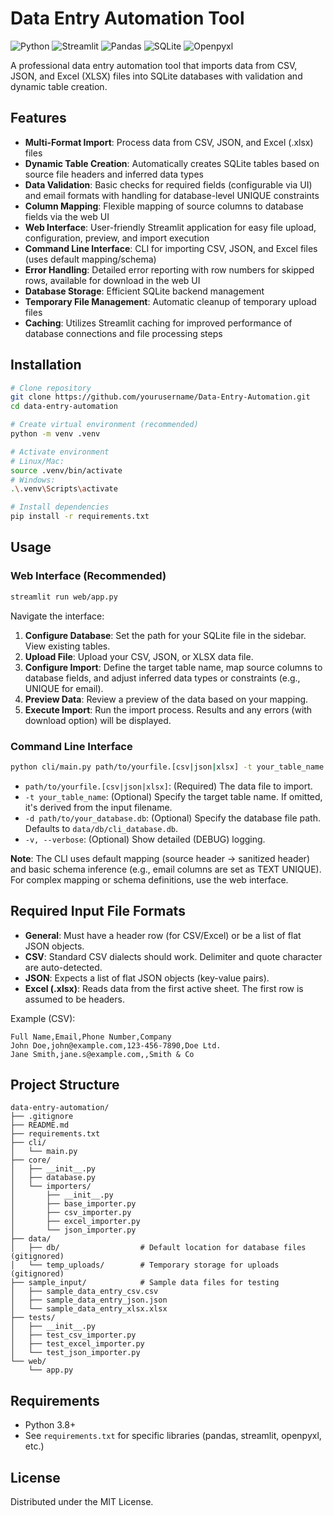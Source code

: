 # Data Entry Automation Tool

![Python](https://img.shields.io/badge/python-3.8+-blue.svg)
![Streamlit](https://img.shields.io/badge/Streamlit-1.44.1-FF4B4B.svg)
![Pandas](https://img.shields.io/badge/Pandas-2.2.3-lightgrey.svg)
![SQLite](https://img.shields.io/badge/SQLite-3.x-blue.svg)
![Openpyxl](https://img.shields.io/badge/Openpyxl-✓-green.svg)

A professional data entry automation tool that imports data from CSV, JSON, and Excel (XLSX) files into SQLite databases with validation and dynamic table creation.

## Features

- **Multi-Format Import**: Process data from CSV, JSON, and Excel (.xlsx) files
- **Dynamic Table Creation**: Automatically creates SQLite tables based on source file headers and inferred data types
- **Data Validation**: Basic checks for required fields (configurable via UI) and email formats with handling for database-level UNIQUE constraints
- **Column Mapping**: Flexible mapping of source columns to database fields via the web UI
- **Web Interface**: User-friendly Streamlit application for easy file upload, configuration, preview, and import execution
- **Command Line Interface**: CLI for importing CSV, JSON, and Excel files (uses default mapping/schema)
- **Error Handling**: Detailed error reporting with row numbers for skipped rows, available for download in the web UI
- **Database Storage**: Efficient SQLite backend management
- **Temporary File Management**: Automatic cleanup of temporary upload files
- **Caching**: Utilizes Streamlit caching for improved performance of database connections and file processing steps

## Installation

```bash
# Clone repository
git clone https://github.com/yourusername/Data-Entry-Automation.git
cd data-entry-automation

# Create virtual environment (recommended)
python -m venv .venv

# Activate environment
# Linux/Mac:
source .venv/bin/activate
# Windows:
.\.venv\Scripts\activate

# Install dependencies
pip install -r requirements.txt
```

## Usage

### Web Interface (Recommended)

```bash
streamlit run web/app.py
```

Navigate the interface:

1. **Configure Database**: Set the path for your SQLite file in the sidebar. View existing tables.
2. **Upload File**: Upload your CSV, JSON, or XLSX data file.
3. **Configure Import**: Define the target table name, map source columns to database fields, and adjust inferred data types or constraints (e.g., UNIQUE for email).
4. **Preview Data**: Review a preview of the data based on your mapping.
5. **Execute Import**: Run the import process. Results and any errors (with download option) will be displayed.

### Command Line Interface

```bash
python cli/main.py path/to/yourfile.[csv|json|xlsx] -t your_table_name -d path/to/your_database.db
```

- `path/to/yourfile.[csv|json|xlsx]`: (Required) The data file to import.
- `-t your_table_name`: (Optional) Specify the target table name. If omitted, it's derived from the input filename.
- `-d path/to/your_database.db`: (Optional) Specify the database file path. Defaults to `data/db/cli_database.db`.
- `-v, --verbose`: (Optional) Show detailed (DEBUG) logging.

**Note**: The CLI uses default mapping (source header → sanitized header) and basic schema inference (e.g., email columns are set as TEXT UNIQUE). For complex mapping or schema definitions, use the web interface.

## Required Input File Formats

- **General**: Must have a header row (for CSV/Excel) or be a list of flat JSON objects.
- **CSV**: Standard CSV dialects should work. Delimiter and quote character are auto-detected.
- **JSON**: Expects a list of flat JSON objects (key-value pairs).
- **Excel (.xlsx)**: Reads data from the first active sheet. The first row is assumed to be headers.

Example (CSV):
```
Full Name,Email,Phone Number,Company
John Doe,john@example.com,123-456-7890,Doe Ltd.
Jane Smith,jane.s@example.com,,Smith & Co
```

## Project Structure

```
data-entry-automation/
├── .gitignore
├── README.md
├── requirements.txt
├── cli/
│   └── main.py
├── core/
│   ├── __init__.py
│   ├── database.py
│   └── importers/
│       ├── __init__.py
│       ├── base_importer.py
│       ├── csv_importer.py
│       ├── excel_importer.py
│       └── json_importer.py
├── data/
│   ├── db/                  # Default location for database files (gitignored)
│   └── temp_uploads/        # Temporary storage for uploads (gitignored)
├── sample_input/            # Sample data files for testing
│   ├── sample_data_entry_csv.csv
│   ├── sample_data_entry_json.json
│   └── sample_data_entry_xlsx.xlsx
├── tests/
│   ├── __init__.py
│   ├── test_csv_importer.py
│   ├── test_excel_importer.py
│   └── test_json_importer.py
└── web/
    └── app.py
```

## Requirements

- Python 3.8+
- See `requirements.txt` for specific libraries (pandas, streamlit, openpyxl, etc.)

## License

Distributed under the MIT License.
